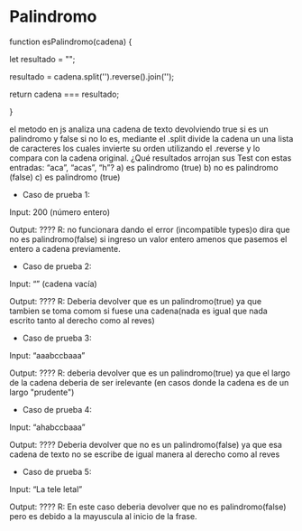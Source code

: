 # Palindromo

function esPalindromo(cadena) {

let resultado = "";

resultado = cadena.split('').reverse().join('');

return cadena === resultado;

}

el metodo en js analiza una cadena de texto devolviendo true si es un palindromo y false si no lo es, mediante el .split divide la cadena un una lista de caracteres los cuales invierte su orden utilizando el .reverse y lo compara con la cadena original.
¿Qué resultados arrojan sus Test con estas entradas: “aca”, “acas”, “h”?
a) es palindromo (true)
b) no es palindromo (false)
c) es palindromo (true)

- Caso de prueba 1:

Input: 200 (número entero)

Output: ????
R: no funcionara dando el error (incompatible types)o dira que no es palindromo(false) si ingreso un valor entero amenos que pasemos el entero a cadena previamente.

- Caso de prueba 2:

Input: “” (cadena vacía)

Output: ????
R: Deberia devolver que es un palindromo(true) ya que tambien se toma comom si fuese una cadena(nada es igual que nada escrito tanto al derecho como al reves)
- Caso de prueba 3:

Input: “aaabccbaaa”

Output: ????
R: deberia devolver que es un palindromo(true) ya que el largo de la cadena deberia de ser irelevante (en casos donde la cadena es de un largo "prudente") 
- Caso de prueba 4:

Input: “ahabccbaaa”

Output: ????
Deberia devolver que no es un palindromo(false) ya que esa cadena de texto no se escribe de igual manera al derecho como al reves

- Caso de prueba 5:

Input: “La tele letal”

Output: ????
R: En este caso deberia devolver que no es palindromo(false) pero es debido a la mayuscula al inicio de la frase.
